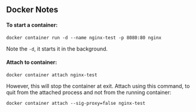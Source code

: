 ## Docker Notes

####  To start a container:

```
docker container run -d --name nginx-test -p 8080:80 nginx
```

Note the `-d`, it starts it in the background.

#### Attach to container:

```
docker container attach nginx-test
```
However, this will stop the container at exit. Attach using this command, to quit from the attached process and not from the running container:

```
docker container attach --sig-proxy=false nginx-test
```
